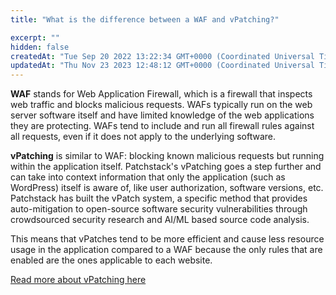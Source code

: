 ```yaml
---
title: "What is the difference between a WAF and vPatching?"

excerpt: ""
hidden: false
createdAt: "Tue Sep 20 2022 13:22:34 GMT+0000 (Coordinated Universal Time)"
updatedAt: "Thu Nov 23 2023 12:48:12 GMT+0000 (Coordinated Universal Time)"
---
```

**WAF** stands for Web Application Firewall, which is a firewall that inspects web traffic and blocks malicious requests. WAFs typically run on the web server software itself and have limited knowledge of the web applications they are protecting. WAFs tend to include and run all firewall rules against all requests, even if it does not apply to the underlying software.

**vPatching** is similar to WAF: blocking known malicious requests but running within the application itself. Patchstack's vPatching goes a step further and can take into context information that only the application (such as WordPress) itself is aware of, like user authorization, software versions, etc. Patchstack has built the vPatch system, a specific method that provides auto-mitigation to open-source software security vulnerabilities through crowdsourced security research and AI/ML based source code analysis.

This means that vPatches tend to be more efficient and cause less resource usage in the application compared to a WAF because the only rules that are enabled are the ones applicable to each website.

<a href="https://patchstack.com/articles/virtual-patching/" target="_blank">Read more about vPatching here</a>
